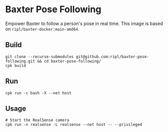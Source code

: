 # Baxter Pose Following

Empower Baxter to follow a person's pose in real time. This image is based on `ripl/baxter-docker:main-amd64`.

## Build

    git clone --recurse-submodules git@github.com:ripl/baxter-pose-following.git && cd baxter-pose-following/
    cpk build

## Run

    cpk run -c bash -X --net host

## Usage

    # Start the RealSense camera
    cpk run -n realsense -L realsense --net host -- --privileged
